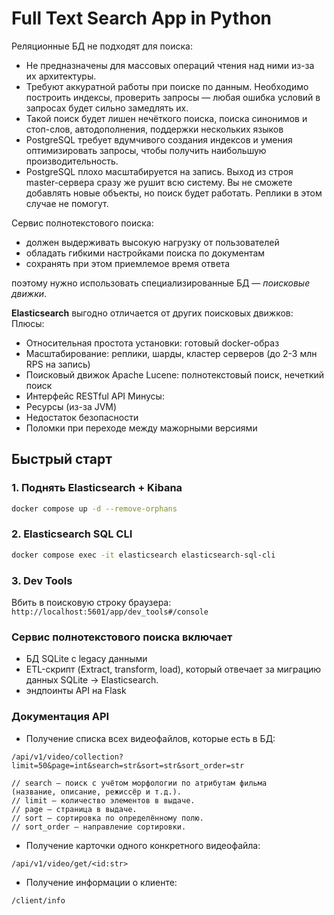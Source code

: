 # Full Text Search App in Python

Реляционные БД не подходят для поиска:
- Не предназначены для массовых операций чтения над ними из-за их архитектуры.
- Требуют аккуратной работы при поиске по данным. Необходимо построить индексы, проверить запросы — любая ошибка условий в запросах будет сильно замедлять их.
- Такой поиск будет лишен нечёткого поиска, поиска синонимов и стоп-слов, автодополнения, поддержки нескольких языков
- PostgreSQL требует вдумчивого создания индексов и умения оптимизировать запросы, чтобы получить наибольшую производительность.
- PostgreSQL плохо масштабируется на запись. Выход из строя master-сервера сразу же рушит всю систему. Вы не сможете добавлять новые объекты, но поиск будет работать. Реплики в этом случае не помогут.

Сервис полнотекстового поиска:
- должен выдерживать высокую нагрузку от пользователей
- обладать гибкими настройками поиска по документам 
- сохранять при этом приемлемое время ответа

поэтому нужно использовать специализированные БД — _поисковые движки_.

**Elasticsearch** выгодно отличается от других поисковых движков:  
Плюсы:  
- Относительная простота установки: готовый docker-образ
- Масштабирование: реплики, шарды, кластер серверов (до 2-3 млн RPS на запись)
- Поисковый движок Apache Lucene: полнотекстовый поиск, нечеткий поиск
- Интерфейс RESTful API
Минусы:  
- Ресурсы (из-за JVM)
- Недостаток безопасности
- Поломки при переходе между мажорными версиями


## Быстрый старт
### 1. Поднять Elasticsearch + Kibana
```bash
docker compose up -d --remove-orphans
```

### 2. Elasticsearch SQL CLI
```bash
docker compose exec -it elasticsearch elasticsearch-sql-cli
```

### 3. Dev Tools  
Вбить в поисковую строку браузера:  
```http://localhost:5601/app/dev_tools#/console```


### Сервис полнотекстового поиска включает
- БД SQLite c legacy данными
- ETL-скрипт (Extract, transform, load), который отвечает за миграцию данных SQLite -> Elasticsearch.
- эндпоинты API на Flask


### Документация API

- Получение списка всех видеофайлов, которые есть в БД:
```
/api/v1/video/collection?limit=50&page=int&search=str&sort=str&sort_order=str

// search — поиск с учётом морфологии по атрибутам фильма
(название, описание, режиссёр и т.д.).
// limit — количество элементов в выдаче.
// page — страница в выдаче.
// sort — сортировка по определённому полю.
// sort_order — направление сортировки.
```

- Получение карточки одного конкретного видеофайла:
```
/api/v1/video/get/<id:str>
```

- Получение информации о клиенте:
```
/client/info
```
